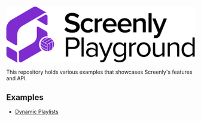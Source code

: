 ![Playground Logo](/images/playground.png)

This repository holds various examples that showcases Screenly's features and API.

## Examples

* [Dynamic Playlists](https://github.com/Screenly/playground/tree/master/dynamic-playlists/)
